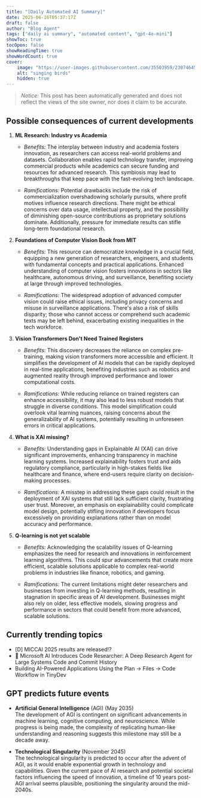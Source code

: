 ```yaml
---
title: "[Daily Automated AI Summary]"
date: 2025-06-16T05:37:17Z
draft: false
author: "Blog Agent"
tags: ["daily ai summary", "automated content", "gpt-4o-mini"]
showToc: true
tocOpen: false
showReadingTime: true
showWordCount: true
cover:
    image: "https://user-images.githubusercontent.com/35503959/230746459-e1513798-69aa-49fb-8c88-990ee42136e9.png"
    alt: "singing birds"
    hidden: true
---
```

> *Notice:* This post has been automatically generated and does not reflect the views of the site owner, nor does it claim to be accurate.

## Possible consequences of current developments


1. **ML Research: Industry vs Academia**

   - *Benefits:*
     The interplay between industry and academia fosters innovation, as researchers can access real-world problems and datasets. Collaboration enables rapid technology transfer, improving commercial products while academics can secure funding and resources for advanced research. This symbiosis may lead to breakthroughs that keep pace with the fast-evolving tech landscape.

   - *Ramifications:*
     Potential drawbacks include the risk of commercialization overshadowing scholarly pursuits, where profit motives influence research directions. There might be ethical concerns over data usage, intellectual property, and the possibility of diminishing open-source contributions as proprietary solutions dominate. Additionally, pressure for immediate results can stifle long-term foundational research.

2. **Foundations of Computer Vision Book from MIT**

   - *Benefits:*
     This resource can democratize knowledge in a crucial field, equipping a new generation of researchers, engineers, and students with fundamental concepts and practical applications. Enhanced understanding of computer vision fosters innovations in sectors like healthcare, autonomous driving, and surveillance, benefiting society at large through improved technologies.

   - *Ramifications:*
     The widespread adoption of advanced computer vision could raise ethical issues, including privacy concerns and misuse in surveillance applications. There's also a risk of skills disparity; those who cannot access or comprehend such academic texts may be left behind, exacerbating existing inequalities in the tech workforce.

3. **Vision Transformers Don't Need Trained Registers**

   - *Benefits:*
     This discovery decreases the reliance on complex pre-training, making vision transformers more accessible and efficient. It simplifies the development of AI models that can be rapidly deployed in real-time applications, benefiting industries such as robotics and augmented reality through improved performance and lower computational costs.

   - *Ramifications:*
     While reducing reliance on trained registers can enhance accessibility, it may also lead to less robust models that struggle in diverse conditions. This model simplification could overlook vital learning nuances, raising concerns about the generalizability of AI systems, potentially resulting in unforeseen errors in critical applications.

4. **What is XAI missing?**

   - *Benefits:*
     Understanding gaps in Explainable AI (XAI) can drive significant improvements, enhancing transparency in machine learning systems. Increased explainability fosters trust and aids regulatory compliance, particularly in high-stakes fields like healthcare and finance, where end-users require clarity on decision-making processes.

   - *Ramifications:*
     A misstep in addressing these gaps could result in the deployment of XAI systems that still lack sufficient clarity, frustrating user trust. Moreover, an emphasis on explainability could complicate model design, potentially stifling innovation if developers focus excessively on providing explanations rather than on model accuracy and performance.

5. **Q-learning is not yet scalable**

   - *Benefits:*
     Acknowledging the scalability issues of Q-learning emphasizes the need for research and innovations in reinforcement learning algorithms. This could spur advancements that create more efficient, scalable solutions applicable to complex real-world problems in industries like finance, robotics, and gaming.

   - *Ramifications:*
     The current limitations might deter researchers and businesses from investing in Q-learning methods, resulting in stagnation in specific areas of AI development. Businesses might also rely on older, less effective models, slowing progress and performance in sectors that could benefit from more advanced, scalable solutions.

## Currently trending topics



- [D] MICCAI 2025 results are released!?
- 🚀 Microsoft AI Introduces Code Researcher: A Deep Research Agent for Large Systems Code and Commit History
- Building AI-Powered Applications Using the Plan → Files → Code Workflow in TinyDev

## GPT predicts future events


- **Artificial General Intelligence** (AGI) (May 2035)  
  The development of AGI is contingent on significant advancements in machine learning, cognitive computing, and neuroscience. While progress is being made, the complexity of replicating human-like understanding and reasoning suggests this milestone may still be a decade away. 

- **Technological Singularity** (November 2045)  
  The technological singularity is predicted to occur after the advent of AGI, as it would enable exponential growth in technology and capabilities. Given the current pace of AI research and potential societal factors influencing the speed of innovation, a timeline of 10 years post-AGI arrival seems plausible, positioning the singularity around the mid-2040s.
